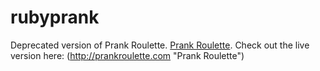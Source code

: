 rubyprank
=========
Deprecated version of Prank Roulette.  [Prank Roulette](https://github.com/sagnew/Prank-Roulette "Prank Roulette"). 
Check out the live version here: (http://prankroulette.com "Prank Roulette")
